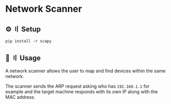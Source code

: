 # Network Scanner

## ⚙️ 〢 Setup
```
pip install -r scapy
```

## 🤖 〢 Usage
A network scanner allows the user to map and find devices within the same network. 

The scanner sends the ARP request asking who has ```192.168.1.1``` for example and the target machine responds with its own IP along with the MAC address. 
